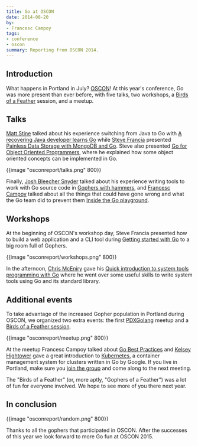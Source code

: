 ```yaml
---
title: Go at OSCON
date: 2014-08-20
by:
- Francesc Campoy
tags:
- conference
- oscon
summary: Reporting from OSCON 2014.
---
```


## Introduction

What happens in Portland in July? [OSCON](http://www.oscon.com/oscon2014)! At
this year's conference, Go was more present than ever before, with five talks,
two workshops, a
[Birds of a Feather](http://en.wikipedia.org/wiki/Birds_of_a_feather_(computing))
session, and a meetup.

## Talks

[Matt Stine](http://twitter.com/mstine) talked about his experience switching
from Java to Go with
[A recovering Java developer learns Go](http://www.slideshare.net/mstine/java-devlearnstogooscon)
while [Steve Francia](https://twitter.com/spf13) presented
[Painless Data Storage with MongoDB and Go](http://spf13.com/presentation/MongoDB-and-Go).
Steve also presented
[Go for Object Oriented Programmers](http://spf13.com/presentation/go-for-object-oriented-programmers),
where he explained how some object oriented concepts can be implemented in Go.

{{image "osconreport/talks.png" 800}}

Finally, [Josh Bleecher Snyder](http://twitter.com/offbymany) talked about his
experience writing tools to work with Go source code in
[Gophers with hammers](https://talks.golang.org/2014/hammers.slide#1),
and [Francesc Campoy](http://twitter.com/francesc) talked about all the things
that could have gone wrong and what the Go team did to prevent them
[Inside the Go playground](https://talks.golang.org/2014/playground.slide).

## Workshops

At the beginning of OSCON's workshop day, Steve Francia presented how to build a
web application and a CLI tool during
[Getting started with Go](http://spf13.com/presentation/first-go-app) to a big
room full of Gophers.

{{image "osconreport/workshops.png" 800}}

In the afternoon, [Chris McEniry](https://twitter.com/mmceniry) gave his
[Quick introduction to system tools programming with Go](http://cdn.oreillystatic.com/en/assets/1/event/115/A%20Quick%20Introduction%20to%20System%20Tools%20Programming%20with%20Go%20Presentation.pdf) where he went over some useful skills to
write system tools using Go and its standard library.

## Additional events

To take advantage of the increased Gopher population in Portland during OSCON, we
organized two extra events: the first [PDXGolang](https://twitter.com/pdxgolang)
meetup and a
[Birds of a Feather session](http://www.oscon.com/oscon2014/public/schedule/detail/37775).

{{image "osconreport/meetup.png" 800}}

At the meetup Francesc Campoy talked about
[Go Best Practices](https://talks.golang.org/2013/bestpractices.slide) and
[Kelsey Hightower](https://twitter.com/kelseyhightower) gave a great
introduction to [Kubernetes](https://github.com/GoogleCloudPlatform/kubernetes),
a container management system for clusters written in Go by Google. If you live
in Portland, make sure you [join the group](http://meetup.com/pdx-go) and come
along to the next meeting.

The "Birds of a Feather" (or, more aptly, "Gophers of a Feather") was a lot of
fun for everyone involved. We hope to see more of you there next year.

## In conclusion

{{image "osconreport/random.png" 800}}

Thanks to all the gophers that participated in OSCON. After the successes of
this year we look forward to more Go fun at OSCON 2015.
